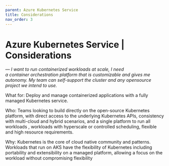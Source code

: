 ```yaml
---
parent: Azure Kubernetes Service
title: Considerations
nav_order: 3
---
```

# Azure Kubernetes Service | Considerations
*— I want to run containerized workloads at scale, I need a container orchestration platform that is customizable and gives me autonomy. My team can self-support the cluster and any opensource project we intend to use.*

What for: Deploy and manage containerized applications with a fully managed Kubernetes service.

Who: Teams looking to build directly on the open-source Kubernetes platform, with direct access to the underlying Kubernetes APIs, consistency with multi-cloud and hybrid scenarios, and a single platform to run all workloads , workloads with hyperscale or controlled scheduling, flexible and high resource requirements.

Why: Kubernetes is the core of cloud native community and patterns. Workloads that run on AKS have the flexibility of Kubernetes including portability and extensibility on a managed platform, allowing a focus on the workload without compromising flexibility
